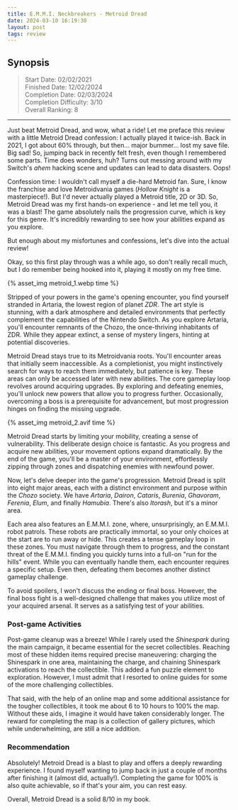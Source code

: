 ```yaml
---
title: E.M.M.I. Neckbreakers - Metroid Dread
date: 2024-03-10 16:19:30
layout: post
tags: review
---
```


## Synopsis

> Start Date: 02/02/2021  
> Finished Date: 12/02/2024  
> Completion Date: 02/03/2024  
> Completion Difficulty: 3/10  
> Overall Ranking: 8

---

Just beat Metroid Dread, and wow, what a ride! Let me preface this review with a little Metroid Dread confession: I actually played it twice-ish. Back in 2021, I got about 60% through, but then… major bummer… lost my save file. Big sad! So, jumping back in recently felt fresh, even though I remembered some parts. Time does wonders, huh? Turns out messing around with my Switch's _ahem_ hacking scene and updates can lead to data disasters. Oops!

Confession time: I wouldn't call myself a die-hard Metroid fan. Sure, I know the franchise and love Metroidvania games (_Hollow Knight_ is a masterpiece!). But I'd never actually played a Metroid title, 2D or 3D. So, Metroid Dread was my first hands-on experience - and let me tell you, it was a blast! The game absolutely nails the progression curve, which is key for this genre. It's incredibly rewarding to see how your abilities expand as you explore.

But enough about my misfortunes and confessions, let's dive into the actual review!

Okay, so this first play through was a while ago, so don't really recall much, but I do remember being hooked into it, playing it mostly on my free time.

{% asset_img metroid_1.webp time %}

Stripped of your powers in the game's opening encounter, you find yourself stranded in Artaria, the lowest region of planet _ZDR_. The art style is stunning, with a dark atmosphere and detailed environments that perfectly complement the capabilities of the Nintendo Switch. As you explore Artaria, you'll encounter remnants of the Chozo, the once-thriving inhabitants of ZDR. While they appear extinct, a sense of mystery lingers, hinting at potential discoveries.

Metroid Dread stays true to its Metroidvania roots. You'll encounter areas that initially seem inaccessible. As a completionist, you might instinctively search for ways to reach them immediately, but patience is key. These areas can only be accessed later with new abilities. The core gameplay loop revolves around acquiring upgrades. By exploring and defeating enemies, you'll unlock new powers that allow you to progress further. Occasionally, overcoming a boss is a prerequisite for advancement, but most progression hinges on finding the missing upgrade.

{% asset_img metroid_2.avif time %}

Metroid Dread starts by limiting your mobility, creating a sense of vulnerability. This deliberate design choice is fantastic. As you progress and acquire new abilities, your movement options expand dramatically. By the end of the game, you'll be a master of your environment, effortlessly zipping through zones and dispatching enemies with newfound power.

Now, let's delve deeper into the game's progression. Metroid Dread is split into eight major areas, each with a distinct environment and purpose within the _Chozo_ society. We have _Artaria_, _Dairon_, _Cataris_, _Burenia_, _Ghavoram_, _Ferenia_, _Elum_, and finally _Hamubia_. There's also _Itorash_, but it's a minor area.

Each area also features an E.M.M.I. zone, where, unsurprisingly, an E.M.M.I. robot patrols. These robots are practically immortal, so your only choices at the start are to run away or hide. This creates a tense gameplay loop in these zones. You must navigate through them to progress, and the constant threat of the E.M.M.I. finding you quickly turns into a full-on "run for the hills" event. While you can eventually handle them, each encounter requires a specific setup. Even then, defeating them becomes another distinct gameplay challenge.

To avoid spoilers, I won't discuss the ending or final boss. However, the final boss fight is a well-designed challenge that makes you utilize most of your acquired arsenal. It serves as a satisfying test of your abilities.

### Post-game Activities

Post-game cleanup was a breeze! While I rarely used the _Shinespark_ during the main campaign, it became essential for the secret collectibles. Reaching most of these hidden items required precise maneuvering: charging the Shinespark in one area, maintaining the charge, and chaining Shinespark activations to reach the collectible. This added a fun puzzle element to exploration. However, I must admit that I resorted to online guides for some of the more challenging collectibles.

That said, with the help of an online map and some additional assistance for the tougher collectibles, it took me about 6 to 10 hours to 100% the map. Without these aids, I imagine it would have taken considerably longer. The reward for completing the map is a collection of gallery pictures, which while underwhelming, are still a nice addition.

### Recommendation

Absolutely! Metroid Dread is a blast to play and offers a deeply rewarding experience. I found myself wanting to jump back in just a couple of months after finishing it (almost did, actually!). Completing the game for 100% is also quite achievable, so if that's your aim, you can rest easy.

Overall, Metroid Dread is a solid 8/10 in my book.
